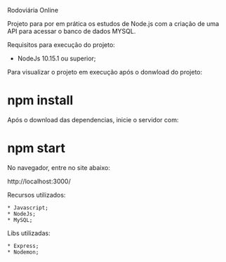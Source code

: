 Rodoviária Online

Projeto para por em prática os estudos de Node.js com a criação de uma API para acessar o banco de dados MYSQL.

Requisitos para execução do projeto:

* NodeJs 10.15.1 ou superior;

Para visualizar o projeto em execução após o donwload do projeto:

# npm install

Após o download das dependencias, inicie o servidor com:

# npm start

No navegador, entre no site abaixo:

http://localhost:3000/


Recursos utilizados:

    * Javascript;
    * NodeJs;
    * MySQL;

Libs utilizadas:

    * Express;
    * Nodemon;
    

